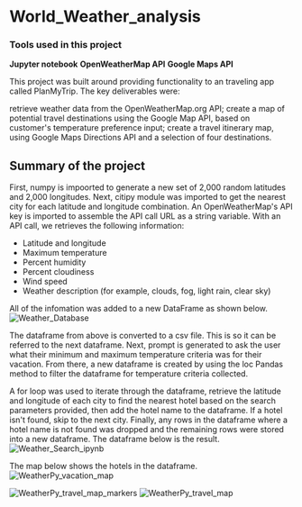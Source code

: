 # World_Weather_analysis


### Tools used in this project
**Jupyter notebook**
**OpenWeatherMap API**
**Google Maps API**

This project was built around providing functionality to an traveling app called PlanMyTrip. The key deliverables were:

retrieve weather data from the OpenWeatherMap.org API;
create a map of potential travel destinations using the Google Map API, based on customer's temperature preference input;
create a travel itinerary map, using Google Maps Directions API and a selection of four destinations.

## Summary of the project

First, numpy is impoorted to generate a new set of 2,000 random latitudes and 2,000 longitudes. Next, citipy module was imported to get the nearest city for each latitude and longitude combination. An OpenWeatherMap's API key is imported to assemble the API call URL as a string variable.
With an API call, we retrieves the following information:
* Latitude and longitude
* Maximum temperature
* Percent humidity
* Percent cloudiness
* Wind speed
* Weather description (for example, clouds, fog, light rain, clear sky)

All of the infomation was added to a new DataFrame as shown below.
![Weather_Database](https://user-images.githubusercontent.com/109183214/203423716-88fc9ffa-e662-4c6b-95a5-f89dc6026be3.png)

The dataframe from above is converted to a csv file. This is so it can be referred to the next dataframe. Next, prompt is generated to ask the user what their minimum and maximum temperature criteria was for their vacation. From there, a new dataframe is created by using the loc Pandas method to filter the dataframe for temperature criteria collected.

A for loop was used to iterate through the dataframe, retrieve the latitude and longitude of each city to find the nearest hotel based on the search parameters provided, then add the hotel name to the dataframe. If a hotel isn't found, skip to the next city. Finally, any rows in the dataframe where a hotel name is not found was dropped and the remaining rows were stored into a new dataframe. The dataframe below is the result.  
![Weather_Search_ipynb](https://user-images.githubusercontent.com/109183214/203424321-732f9e7a-7a37-4559-9e01-d008dde75db5.png)  

The map below shows the hotels in the dataframe.
![WeatherPy_vacation_map](https://user-images.githubusercontent.com/109183214/203424369-abce38ca-79dd-44b8-8b7e-d292542a4c98.png)


![WeatherPy_travel_map_markers](https://user-images.githubusercontent.com/109183214/203424695-0d45fddc-6dfa-4b41-8321-fcc4ef888873.png)
![WeatherPy_travel_map](https://user-images.githubusercontent.com/109183214/203424701-b402fb61-a2ec-4716-8d2b-c5afc0d62997.png)

